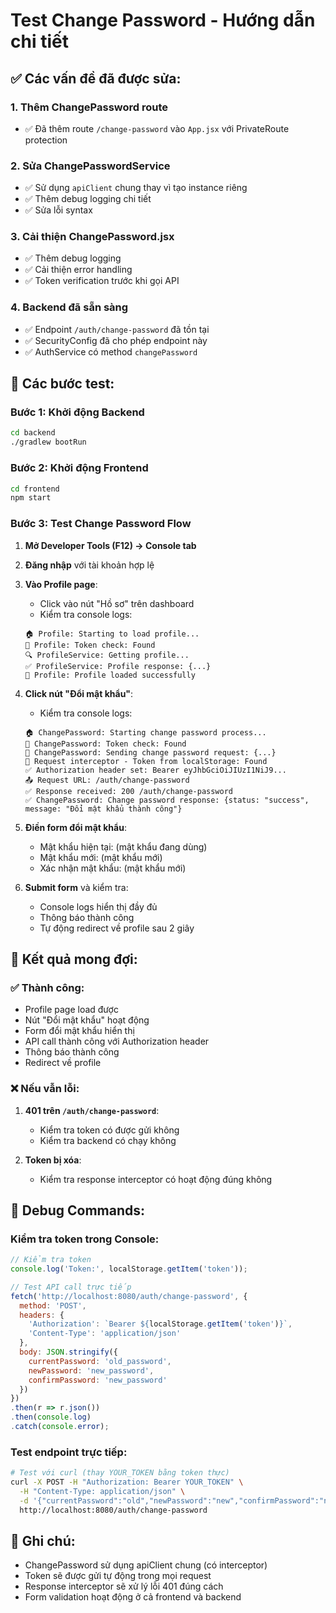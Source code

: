 # Test Change Password - Hướng dẫn chi tiết

## ✅ Các vấn đề đã được sửa:

### 1. **Thêm ChangePassword route**
- ✅ Đã thêm route `/change-password` vào `App.jsx` với PrivateRoute protection

### 2. **Sửa ChangePasswordService**
- ✅ Sử dụng `apiClient` chung thay vì tạo instance riêng
- ✅ Thêm debug logging chi tiết
- ✅ Sửa lỗi syntax

### 3. **Cải thiện ChangePassword.jsx**
- ✅ Thêm debug logging
- ✅ Cải thiện error handling
- ✅ Token verification trước khi gọi API

### 4. **Backend đã sẵn sàng**
- ✅ Endpoint `/auth/change-password` đã tồn tại
- ✅ SecurityConfig đã cho phép endpoint này
- ✅ AuthService có method `changePassword`

## 🧪 Các bước test:

### Bước 1: Khởi động Backend
```bash
cd backend
./gradlew bootRun
```

### Bước 2: Khởi động Frontend
```bash
cd frontend
npm start
```

### Bước 3: Test Change Password Flow

1. **Mở Developer Tools (F12) → Console tab**

2. **Đăng nhập** với tài khoản hợp lệ

3. **Vào Profile page**:
   - Click vào nút "Hồ sơ" trên dashboard
   - Kiểm tra console logs:
   ```
   🏠 Profile: Starting to load profile...
   🔑 Profile: Token check: Found
   🔍 ProfileService: Getting profile...
   ✅ ProfileService: Profile response: {...}
   🎉 Profile: Profile loaded successfully
   ```

4. **Click nút "Đổi mật khẩu"**:
   - Kiểm tra console logs:
   ```
   🏠 ChangePassword: Starting change password process...
   🔑 ChangePassword: Token check: Found
   🔐 ChangePassword: Sending change password request: {...}
   🔑 Request interceptor - Token from localStorage: Found
   ✅ Authorization header set: Bearer eyJhbGciOiJIUzI1NiJ9...
   📤 Request URL: /auth/change-password
   ✅ Response received: 200 /auth/change-password
   ✅ ChangePassword: Change password response: {status: "success", message: "Đổi mật khẩu thành công"}
   ```

5. **Điền form đổi mật khẩu**:
   - Mật khẩu hiện tại: (mật khẩu đang dùng)
   - Mật khẩu mới: (mật khẩu mới)
   - Xác nhận mật khẩu: (mật khẩu mới)

6. **Submit form** và kiểm tra:
   - Console logs hiển thị đầy đủ
   - Thông báo thành công
   - Tự động redirect về profile sau 2 giây

## 🎯 Kết quả mong đợi:

### ✅ Thành công:
- Profile page load được
- Nút "Đổi mật khẩu" hoạt động
- Form đổi mật khẩu hiển thị
- API call thành công với Authorization header
- Thông báo thành công
- Redirect về profile

### ❌ Nếu vẫn lỗi:
1. **401 trên `/auth/change-password`**:
   - Kiểm tra token có được gửi không
   - Kiểm tra backend có chạy không

2. **Token bị xóa**:
   - Kiểm tra response interceptor có hoạt động đúng không

## 🔧 Debug Commands:

### Kiểm tra token trong Console:
```javascript
// Kiểm tra token
console.log('Token:', localStorage.getItem('token'));

// Test API call trực tiếp
fetch('http://localhost:8080/auth/change-password', {
  method: 'POST',
  headers: {
    'Authorization': `Bearer ${localStorage.getItem('token')}`,
    'Content-Type': 'application/json'
  },
  body: JSON.stringify({
    currentPassword: 'old_password',
    newPassword: 'new_password',
    confirmPassword: 'new_password'
  })
})
.then(r => r.json())
.then(console.log)
.catch(console.error);
```

### Test endpoint trực tiếp:
```bash
# Test với curl (thay YOUR_TOKEN bằng token thực)
curl -X POST -H "Authorization: Bearer YOUR_TOKEN" \
  -H "Content-Type: application/json" \
  -d '{"currentPassword":"old","newPassword":"new","confirmPassword":"new"}' \
  http://localhost:8080/auth/change-password
```

## 📝 Ghi chú:
- ChangePassword sử dụng apiClient chung (có interceptor)
- Token sẽ được gửi tự động trong mọi request
- Response interceptor sẽ xử lý lỗi 401 đúng cách
- Form validation hoạt động ở cả frontend và backend








